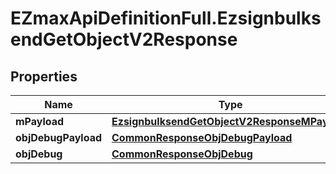 # EZmaxApiDefinitionFull.EzsignbulksendGetObjectV2Response

## Properties

Name | Type | Description | Notes
------------ | ------------- | ------------- | -------------
**mPayload** | [**EzsignbulksendGetObjectV2ResponseMPayload**](EzsignbulksendGetObjectV2ResponseMPayload.md) |  | 
**objDebugPayload** | [**CommonResponseObjDebugPayload**](CommonResponseObjDebugPayload.md) |  | [optional] 
**objDebug** | [**CommonResponseObjDebug**](CommonResponseObjDebug.md) |  | [optional] 


